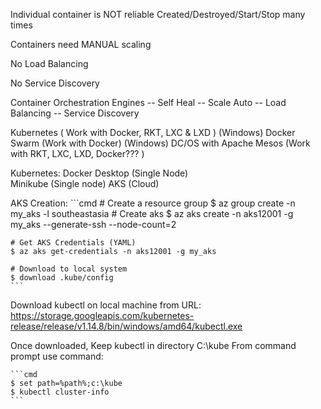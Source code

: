 Individual container is NOT reliable
  Created/Destroyed/Start/Stop many times

Containers need MANUAL scaling

No Load Balancing

No Service Discovery


Container Orchestration Engines 
 -- Self Heal
 -- Scale Auto
 -- Load Balancing
 -- Service Discovery


 Kubernetes  ( Work with Docker, RKT, LXC & LXD ) (Windows)
 Docker Swarm (Work with Docker) (Windows)
 DC/OS with Apache Mesos (Work with RKT, LXC, LXD, Docker??? )
 
 Kubernetes:
     Docker Desktop (Single Node)	
     Minikube (Single node)
     AKS (Cloud)

 AKS Creation:
	```cmd
	# Create a resource group
	$ az group create -n my_aks -l southeastasia
	# Create aks
	$ az aks create -n aks12001 -g my_aks --generate-ssh --node-count=2

	# Get AKS Credentials (YAML)
	$ az aks get-credentials -n aks12001 -g my_aks

	# Download to local system
	$ download .kube/config
	```

Download kubectl on local machine from URL:
https://storage.googleapis.com/kubernetes-release/release/v1.14.8/bin/windows/amd64/kubectl.exe

Once downloaded, Keep kubectl in directory C:\kube
From command prompt use command:

	```cmd
	$ set path=%path%;c:\kube
	$ kubectl cluster-info
	```




